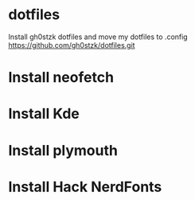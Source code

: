 # dotfiles
Install gh0stzk dotfiles and move my dotfiles to .config
https://github.com/gh0stzk/dotfiles.git
# Install neofetch
# Install Kde
# Install plymouth
# Install Hack NerdFonts
